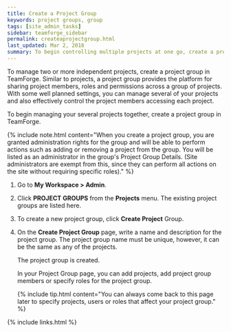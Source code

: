 ```yaml
---
title: Create a Project Group
keywords: project groups, group
tags: [site_admin_tasks]
sidebar: teamforge_sidebar
permalink: createaprojectgroup.html
last_updated: Mar 2, 2018
summary: To begin controlling multiple projects at one go, create a project group.
---
```

To manage two or more independent projects, create a project group in TeamForge. Similar to projects, a project group provides the platform for sharing project members, roles and permissions across a group of projects. With some well planned settings, you can manage several of your projects and also effectively control the project members accessing each project.

To begin managing your several projects together, create a project group in TeamForge.

{% include note.html content="When you create a project group, you are granted administration rights for the group and will be able to perform actions such as adding or removing a project from the group. You will be listed as an administrator in the group's Project Group Details. (Site administrators are exempt from this, since they can perform all actions on the site without requiring specific roles)." %}

1. Go to **My Workspace > Admin**.
2. Click **PROJECT GROUPS** from the **Projects** menu.
   The existing project groups are listed here.
3. To create a new project group, click **Create Project** Group.
4. On the **Create Project Group** page, write a name and description for the project group. The project group name must be unique, however, it can be the same as any of the projects.
   
   The project group is created.

   In your Project Group page, you can add projects, add project group members or specify roles for the project group.

   {% include tip.html content="You can always come back to this page later to specify projects, users or roles that affect your project group." %}

{% include links.html %}